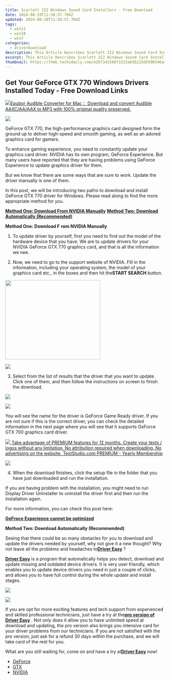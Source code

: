 ```yaml
---
title: Scarlett 2I2 Windows Sound Card Installers - Free Download
date: 2024-08-19T11:58:57.704Z
updated: 2024-08-20T11:58:57.704Z
tags:
  - win11
  - win10
  - win7
categories:
  - DriverDownload
description: This Article Describes Scarlett 2I2 Windows Sound Card Installers - Free Download
excerpt: This Article Describes Scarlett 2I2 Windows Sound Card Installers - Free Download
thumbnail: https://thmb.techidaily.com/e2b7342586f1532a636225d5506546a483f2a235bec60ba0d26a57d5b805db19.jpg
---
```


## Get Your GeForce GTX 770 Windows Drivers Installed Today - Free Download Links

<!-- affiliate ads begin -->
<a href="https://secure.2checkout.com/order/checkout.php?PRODS=4713565&QTY=1&AFFILIATE=108875&CART=1"><img src="https://www.epubor.com/images/uppic/audible-converter-interface.png" border="0">Epubor Audible Converter for Mac： Download and convert Audible AAXC/AA/AAX to MP3 with 100% original quality preserved.</a>
<!-- affiliate ads end -->
![](https://images.drivereasy.com/wp-content/uploads/2017/02/img_58a65f40aafb8.jpg)
  
 GeForce GTX 770, the high-performance graphics card designed form the ground up to deliver high-speed and smooth gaming, as well as an adored graphics card for gamers.
  
 To enhance gaming experience, you need to constantly update your graphics card driver. NVIDIA has its own program, GeForce Experience. But many users have reported that they are having problems using GeForce Experience to update graphics driver for them.
  
 But we know that there are some ways that are sure to work. Update the driver manually is one of them.
  
 In this post, we will be introducing two paths to download and install GeForce GTX 770 driver for Windows. Please read along to find the more appropriate method for you.
  
[**Method One: Download From NVIDIA Manually**](https://tools.techidaily.com/drivereasy/download/)
[**Method Two: Download Automatically (Recommended)**](https://www.drivereasy.com/knowledge/geforce-gtx-770-drivers-download-for-windows/#2)

 **Method One: Download F** **rom NVIDIA Manually**
  
 1) To update driver by yourself, first you need to find out the model of the hardware device that you have. We are to update drivers for your NVIDIA GeForce GTX 770 graphics card, and that is all the information we nee.
  
 2) Now, we need to go to the support website of NVIDIA. Fill in the information, including your operating system, the model of your graphics card etc., in the boxes and then hit the**START SEARCH** button.
  
<!-- affiliate ads begin -->
<a href="https://godlikehost.sjv.io/c/5597632/1920047/21774" target="_top" id="1920047"><img src="//a.impactradius-go.com/display-ad/21774-1920047" border="0" alt="" width="300" height="250"/></a><img height="0" width="0" src="https://imp.pxf.io/i/5597632/1920047/21774" style="position:absolute;visibility:hidden;" border="0" />
<!-- affiliate ads end -->
![](https://images.drivereasy.com/wp-content/uploads/2017/02/img_58a668d243675.png)

 3) Select from the list of results that the driver that you want to update. Click one of them, and then follow the instructions on screen to finish the download.
  
<!-- affiliate ads begin -->
<a href="https://store.bitdefender.com/affiliate.php?ACCOUNT=BITLATIN&AFFILIATE=108875&PATH=http%3A%2F%2Fwww.bitdefender.com%2Fbusiness%3FAFFILIATE%3D108875%26RESOURCE%3D30%2525%2BOff%2Ball%2BGravityZone%2BProducts"><img src="https://www.bitdefender.com/content/dam/bitdefender/business/campaign/1200X628.png" border="0"></a>
<!-- affiliate ads end -->
![](https://images.drivereasy.com/wp-content/uploads/2017/02/img_58a6692dbabf9.jpg)
  
 You will see the name for the driver is GeForce Game Ready driver. If you are not sure if this is the correct driver, you can check the detailed information in the next page where you will see that it supports GeForce GTX 700 graphics card driver.

<!-- affiliate ads begin -->
<a href="https://secure.textstudio.com/order/checkout.php?PRODS=35633309&QTY=1&AFFILIATE=108875&CART=1"> <img src="https://secure.avangate.com/images/merchant/d6eb8222c9718486bdabce8b897380f7/products/3_premium-icon.png" border="0"> Take advantage of PREMIUM features for 12 months. 
Create your texts / logos without any limitation. 
No attribution required when downloading. 
No advertising on the website. 
 TextStudio.com  PREMIUM - Yearly Membership</a>
<!-- affiliate ads end -->
![](https://images.drivereasy.com/wp-content/uploads/2017/02/img_58a66c38a0412.jpg)

 4) When the download finishes, click the setup file in the folder that you have just downloaded and run the installation.
  
 If you are having problem with the installation, you might need to run Display Driver Uninstaller to uninstall the driver first and then run the installation again.
  
 For more information, you can check this post here:
  
[**GeFroce Experience cannot be optimized**](https://tools.techidaily.com/drivereasy/download/)
  
 **Method Two: Download Automatically (Recommended)**
  
 Seeing that there could be so many obstacles for you to download and update the drivers needed by yourself, why not give it a new thought? Why not leave all the problems and headaches to[**Driver Easy**](https://tools.techidaily.com/drivereasy/download/) ?
  
[**Driver Easy**](https://tools.techidaily.com/drivereasy/download/) is a program that automatically helps you detect, download and update missing and outdated device drivers. It is very user friendly, which enables you to update device drivers you need in just a couple of clicks, and allows you to have full control during the whole update and install stages.  
  
<!-- affiliate ads begin -->
<a href="https://shop.mondly.com/affiliate.php?ACCOUNT=ATISTUDI&AFFILIATE=108875&PATH=https%3A%2F%2Fwww.mondly.com%3FAFFILIATE%3D108875%26RESOURCE%3D%2BEducational%2B970x90%2B"><img src="https://secure.avangate.com/images/merchant/69c418c33ec2e1a4267fa9bb77fa1428/educational-970x90.gif" border="0"></a>
<!-- affiliate ads end -->
![](https://images.drivereasy.com/wp-content/uploads/2017/04/img_58e8b44fc8c34.jpg)
  
 If you are opt for more exciting features and tech support from experienced and skilled professional technicians, just have a try at the[**pro version of Driver Easy**](https://tools.techidaily.com/drivereasy/download/) . Not only does it allow you to have unlimited speed at download and updating, the pro version also brings you intensive card for your driver problems from our technicians. If you are not satisfied with the pro version, just ask for a refund 30 days within the purchase, and we will take card of the rest for you.
  
 What are you still waiting for, come on and have a try at[**Driver Easy**](https://tools.techidaily.com/drivereasy/download/) now!

* [GeForce](https://tools.techidaily.com/drivereasy/download/)
* [GTX](https://tools.techidaily.com/drivereasy/download/)
* [NVIDIA](https://tools.techidaily.com/drivereasy/download/)

<ins class="adsbygoogle"
     style="display:block"
     data-ad-format="autorelaxed"
     data-ad-client="ca-pub-7571918770474297"
     data-ad-slot="1223367746"></ins>



<ins class="adsbygoogle"
     style="display:block"
     data-ad-client="ca-pub-7571918770474297"
     data-ad-slot="8358498916"
     data-ad-format="auto"
     data-full-width-responsive="true"></ins>


